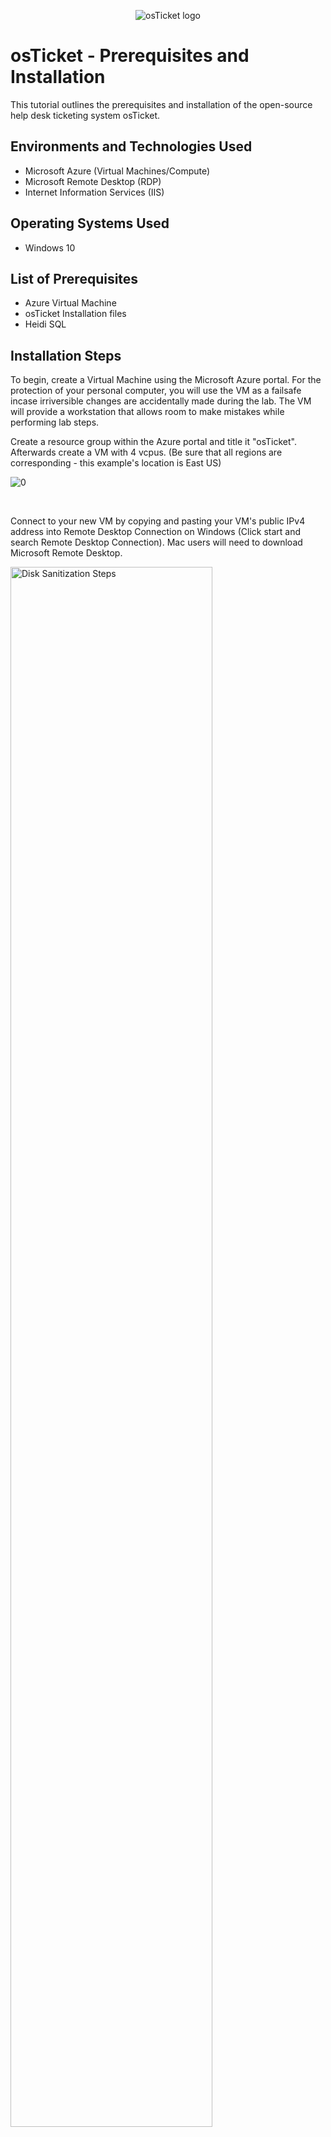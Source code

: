 <p align="center">
<img src="https://i.imgur.com/Clzj7Xs.png" alt="osTicket logo"/>
</p>

<h1>osTicket - Prerequisites and Installation</h1>
This tutorial outlines the prerequisites and installation of the open-source help desk ticketing system osTicket.<br />




<h2>Environments and Technologies Used</h2>

- Microsoft Azure (Virtual Machines/Compute)
- Microsoft Remote Desktop (RDP)
- Internet Information Services (IIS)

<h2>Operating Systems Used </h2>

- Windows 10</b> 

<h2>List of Prerequisites</h2>

- Azure Virtual Machine
- osTicket Installation files
- Heidi SQL

<h2>Installation Steps</h2>

<p>
</p>
<p>
To begin, create a Virtual Machine using the Microsoft Azure portal. For the protection of your personal computer, you will use the VM as a failsafe incase irriversible changes are accidentally made during the lab. The VM will provide a workstation that allows room to make mistakes while performing lab steps. 
  
Create a resource group within the Azure portal and title it "osTicket". Afterwards create a VM with 4 vcpus. (Be sure that all regions are corresponding - this example's location is East US)

  ![0](https://github.com/user-attachments/assets/3aa11e2b-6314-46c7-be93-47bbfac55461)




</p>
<br />
<p>
</p>
<p>Connect to your new VM by copying and pasting your VM's public IPv4 address into Remote Desktop Connection on Windows (Click start and search Remote Desktop Connection).
  Mac users will need to download Microsoft Remote Desktop. 
</p>
<img src="https://i.imgur.com/uLVKzxS.png" height="80%" width="80%" alt="Disk Sanitization Steps"/>
</p>
<br />

<p>
</p>
<p>
After connecting to your new VM you will need to enable IIS. You accomplish that by navigating to your computer's Control Panel, selecting "uninstall a program", choosing "Turn windows features on or off" and from the list that opens you enable "Internet Information Services"
</p>  
<img src="https://i.imgur.com/qtEnuWu.png" height="80%" width="80%" alt="Disk Sanitization Steps"/>
</p>
<br />
</p>
<p>
Next, you need to install Web Platform Installer from the following link: https://drive.google.com/drive/u/0/folders/1APMfNyfNzcxZC6EzdaNfdZsUwxWYChf6
  (All required downloads for the rest of the setup are in the link provided)
</p>
<img src="https://i.imgur.com/AxHCfQ6.png" height="80%" width="80%" alt="Disk Sanitization Steps"/>  
</p>
<p>
Open Web Installer Platform and from within the application you need to install MySQL 5.5. Next. install the (x86) PHP 7.3.
</p>
<img src="https://i.imgur.com/JJ8bZeJ.png" height="80%" width="80%" alt="Disk Sanitization Steps"/>
<p>
</p>
<p>
Download osTicket, then extract and copy the "upload" folder into c:\inetpub\wwwroot. Rename the "upload" folder to "osTicket"
</P>
<img src="https://i.imgur.com/TUGiSKi.png" height="80%" width="80%" alt="Disk Sanitization Steps"/>
</p>
<br />
<p>
</p>
<p>
Open IIS Manager (run as admin) and restart the server. Go to Sites > Default > osTicket. Click "Browse*.80" and osTicket webserver should open
</p>
<img src="https://i.imgur.com/4AkTkV0.png" height="80%" width="80%" alt="Disk Sanitization Steps"/>
<br />
<p>
</p>
<p>
In IIS manager be sure to enable the extensions that are marked with a red "X". To do this you have to go to Site > Default > osTicket and double click on PHP manager. Click on "Disable or enable an extension" and enable "php_intl.dll" & "php_opcache.dll". Finally, refresh the osTicket webserver. "Intl Extension" should now be enabled. 
</p>
<img src="https://i.imgur.com/APZgUTT.png" height="80%" width="80%" alt="Disk Sanitization Steps"/>
<br />
<p>
</p>
<p>
Navigate to "c:\inetpub\wwwroot\osTicket\include\ost-sampleconfig.php" and rename the file to "c:\inetpub\wwwroot\osTicket\include\ost-config.php".
Assign permissions to ost-config.php and Disable inheritance->Removeall.
New Permissions > Everyone > all
</p>
<img src="https://i.imgur.com/1nYaYGe.png" height="80%" width="80%" alt="Disk Sanitization Steps"/>
<br />
<p>
</p>
<p>
Name the Helpdesk and provide an email that will receive emails from users who submit tickets. 
</p>
<img src="https://i.imgur.com/RmVk3q5.png" height="80%" width="80%" alt="Disk Sanitization Steps"/>
<br />
<p>
<p>Continue setting up osticket in the browser using the MySQL Database. osTicket MySQL Username: "root" MySQL Password: "root" Click “Install Now!”
This should complete your install and hopefully without any errors!
Then finally clean up (in Azure, either delete resource group and VM or be sure to hit "stop" so no costs are being incurred).

